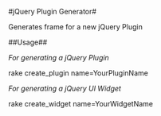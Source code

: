 #jQuery Plugin Generator#

Generates frame for a new jQuery Plugin

##Usage##

_For generating a jQuery Plugin_

rake create_plugin name=YourPluginName

_For generating a jQuery UI Widget_

rake create_widget name=YourWidgetName